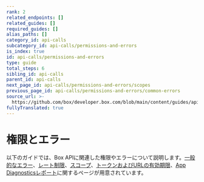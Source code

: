 ```yaml
---
rank: 2
related_endpoints: []
related_guides: []
required_guides: []
alias_paths: []
category_id: api-calls
subcategory_id: api-calls/permissions-and-errors
is_index: true
id: api-calls/permissions-and-errors
type: guide
total_steps: 6
sibling_id: api-calls
parent_id: api-calls
next_page_id: api-calls/permissions-and-errors/scopes
previous_page_id: api-calls/permissions-and-errors/common-errors
source_url: >-
  https://github.com/box/developer.box.com/blob/main/content/guides/api-calls/permissions-and-errors/index.md
fullyTranslated: true
---
```

# 権限とエラー

以下のガイドでは、Box APIに関連した権限やエラーについて説明します。[一般的なエラー][1]、[レート制限][2]、[スコープ][3]、[トークンおよびURLの有効期限][4]、[App Diagnosticsレポート][5]に関するページが用意されています。

[1]: g://api-calls/permissions-and-errors/common-errors

[2]: g://api-calls/permissions-and-errors/rate-limits

[3]: g://api-calls/permissions-and-errors/scopes

[4]: g://api-calls/permissions-and-errors/expiration

[5]: g://api-calls/permissions-and-errors/app-diagnostics-report
